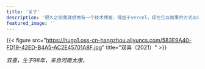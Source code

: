```yaml
---
title: '关于'
description: '很久之前我就想拥有一个技术博客，得益于vercel，现在它以雨果的方式出现在互联网中。: —双喜.'
featured_image: ''
---
```


{{< figure src="https://hugo1.oss-cn-hangzhou.aliyuncs.com/583E9A40-FD19-42ED-B4A5-AC2E45701A8F.jpg" title="双喜（2021）" >}}

_双喜，生于98年，来自河南太康，_

